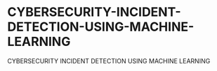 # CYBERSECURITY-INCIDENT-DETECTION-USING-MACHINE-LEARNING
CYBERSECURITY INCIDENT DETECTION USING MACHINE LEARNING
